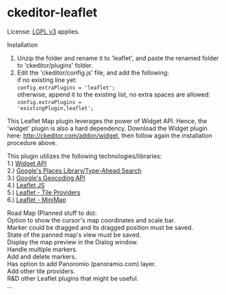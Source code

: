 ckeditor-leaflet
================
License: <a href="https://www.gnu.org/licenses/lgpl.html">LGPL v3</a> applies.

Installation <br>
1) Unzip the folder and rename it to 'leaflet', and paste the renamed folder to 'ckeditor/plugins' folder.<br>
2) Edit the 'ckeditor/config.js' file, and add the following:<br>
    if no existing line yet:<br>
      <code>config.extraPlugins = 'leaflet';</code><br>
    otherwise, append it to the existing list, no extra spaces are allowed:<br>
      <code>config.extraPlugins = 'existingPlugin,leaflet';</code><br>

This Leaflet Map plugin leverages the power of Widget API. Hence, the 'widget' plugin is also a hard dependency. Download the Widget plugin here: http://ckeditor.com/addon/widget, then follow again the installation procedure above.<br>

This plugin utilizes the following technologies/libraries: <br>
1.) <a href="http://docs.ckeditor.com/#!/api/CKEDITOR.plugins.widget">Widget API</a><br>
2.) <a href="https://developers.google.com/maps/documentation/javascript/places-autocomplete">Google's Places Library/Type-Ahead Search</a><br>
3.) <a href="https://developers.google.com/maps/documentation/geocoding/">Google's Geocoding API</a><br>
4.) <a href="http://leafletjs.com/">Leaflet JS</a><br>
5.) <a href="https://github.com/leaflet-extras/leaflet-providers">Leaflet - Tile Providers</a><br>
6.) <a href="https://github.com/Norkart/Leaflet-MiniMap">Leaflet - MiniMap</a><br>


Road Map (Planned stuff to do): <br>
Option to show the cursor's map coordinates and scale bar.<br>
Marker could be dragged and its dragged position must be saved.<br>
State of the panned map's view must be saved.<br>
Display the map preview in the Dialog window.<br>
Handle multiple markers.<br>
Add and delete markers.<br>
Has option to add Panoromio (panoramio.com) layer.<br>
Add other tile providers.<br>
R&D other Leaflet plugins that might be useful.<br>
...





